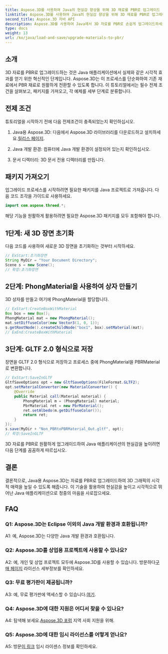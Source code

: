 ```yaml
---
title: Aspose.3D를 사용하여 Java의 현실감 향상을 위해 3D 재료를 PBR로 업그레이드
linktitle: Aspose.3D를 사용하여 Java의 현실감 향상을 위해 3D 재료를 PBR로 업그레이드
second_title: Aspose.3D 자바 API
description: Aspose.3D를 사용하여 Java에서 3D 자료를 PBR로 손쉽게 업그레이드하세요. 시선을 사로잡는 시각적 효과를 위해 향상된 사실성을 달성하세요.
type: docs
weight: 13
url: /ko/java/load-and-save/upgrade-materials-to-pbr/
---
```

## 소개

3D 자료를 PBR로 업그레이드하는 것은 Java 애플리케이션에서 실제와 같은 시각적 효과를 얻기 위한 혁신적인 단계입니다. Aspose.3D는 이 프로세스를 단순화하여 기존 재료에서 PBR 재료로 원활하게 전환할 수 있도록 합니다. 이 튜토리얼에서는 필수 전제 조건을 살펴보고, 패키지를 가져오고, 각 예제를 세부 단계로 분류합니다.

## 전제 조건

튜토리얼을 시작하기 전에 다음 전제조건이 충족되었는지 확인하십시오.

1.  Java용 Aspose.3D: 다음에서 Aspose.3D 라이브러리를 다운로드하고 설치하세요.[릴리스 페이지](https://releases.aspose.com/3d/java/).

2. Java 개발 환경: 컴퓨터에 Java 개발 환경이 설정되어 있는지 확인하십시오.

3. 문서 디렉터리: 3D 문서 전용 디렉터리를 만듭니다.

## 패키지 가져오기

업그레이드 프로세스를 시작하려면 필요한 패키지를 Java 프로젝트로 가져옵니다. 다음 코드 조각을 가이드로 사용하세요.

```java
import com.aspose.threed.*;
```

해당 기능을 원활하게 활용하려면 필요한 Aspose.3D 패키지를 모두 포함해야 합니다.

## 1단계: 새 3D 장면 초기화

다음 코드를 사용하여 새로운 3D 장면을 초기화하는 것부터 시작하세요.

```java
// ExStart:초기화장면
String MyDir = "Your Document Directory";
Scene s = new Scene();
// 확장:초기화장면
```

## 2단계: PhongMaterial을 사용하여 상자 만들기

3D 상자를 만들고 여기에 PhongMaterial을 할당합니다.

```java
// ExStart:CreateBoxWithMaterial
Box box = new Box();
PhongMaterial mat = new PhongMaterial();
mat.setDiffuseColor(new Vector3(1, 0, 1));
s.getRootNode().createChildNode("box1", box).setMaterial(mat);
// ExEnd:CreateBoxWithMaterial
```

## 3단계: GLTF 2.0 형식으로 저장

장면을 GLTF 2.0 형식으로 저장하고 프로세스 중에 PhongMaterial을 PBRMaterial로 변환합니다.

```java
// ExStart:SaveInGLTF
GltfSaveOptions opt = new GltfSaveOptions(FileFormat.GLTF2);
opt.setMaterialConverter(new MaterialConverter() {
    @Override
    public Material call(Material material) {
        PhongMaterial m = (PhongMaterial) material;
        PbrMaterial ret = new PbrMaterial();
        ret.setAlbedo(m.getDiffuseColor());
        return ret;
    }
});
s.save(MyDir + "Non_PBRtoPBRMaterial_Out.gltf", opt);
// 확장:SaveInGLTF
```

3D 자료를 PBR로 원활하게 업그레이드하여 Java 애플리케이션의 현실감을 높이려면 다음 단계를 꼼꼼하게 따르십시오.

## 결론

결론적으로, Java용 Aspose.3D는 자료를 PBR로 업그레이드하여 3D 그래픽의 시각적 매력을 높일 수 있도록 해줍니다. 이 기술을 활용하여 현실감을 높이고 시각적으로 뛰어난 Java 애플리케이션으로 청중의 마음을 사로잡으세요.

## FAQ

### Q1: Aspose.3D는 Eclipse 이외의 Java 개발 환경과 호환됩니까?

A1: 예, Aspose.3D는 다양한 Java 개발 환경과 호환됩니다.

### Q2: Aspose.3D를 상업용 프로젝트에 사용할 수 있나요?

 A2: 예, 개인 및 상업 프로젝트 모두에 Aspose.3D를 사용할 수 있습니다. 방문하다[구매 페이지](https://purchase.aspose.com/buy) 라이선스 세부정보를 확인하세요.

### Q3: 무료 평가판이 제공됩니까?

A3: 예, 무료 평가판에 액세스할 수 있습니다.[여기](https://releases.aspose.com/).

### Q4: Aspose.3D에 대한 지원은 어디서 찾을 수 있나요?

 A4: 탐색해 보세요.[Aspose.3D 포럼](https://forum.aspose.com/c/3d/18) 지역 사회 지원을 위해.

### Q5: Aspose.3D에 대한 임시 라이선스를 어떻게 얻나요?

 A5: 방문[이 링크](https://purchase.aspose.com/temporary-license/) 임시 라이센스 정보를 확인하세요.